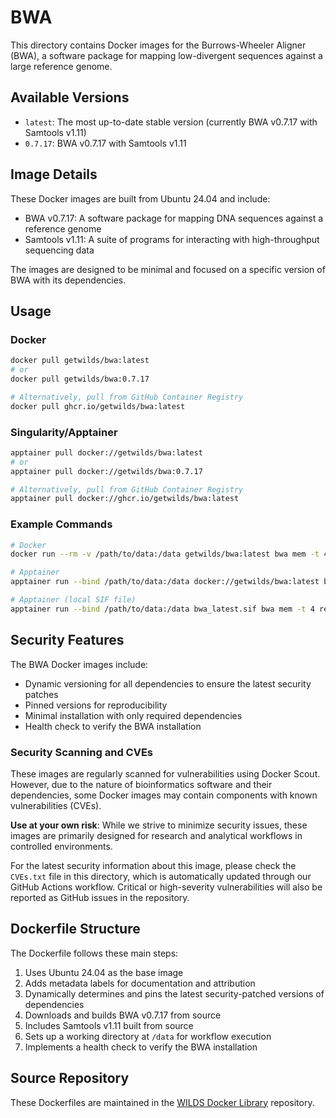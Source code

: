 # BWA

This directory contains Docker images for the Burrows-Wheeler Aligner (BWA), a software package for mapping low-divergent sequences against a large reference genome.

## Available Versions

- `latest`: The most up-to-date stable version (currently BWA v0.7.17 with Samtools v1.11)
- `0.7.17`: BWA v0.7.17 with Samtools v1.11

## Image Details

These Docker images are built from Ubuntu 24.04 and include:

- BWA v0.7.17: A software package for mapping DNA sequences against a reference genome
- Samtools v1.11: A suite of programs for interacting with high-throughput sequencing data

The images are designed to be minimal and focused on a specific version of BWA with its dependencies.

## Usage

### Docker

```bash
docker pull getwilds/bwa:latest
# or
docker pull getwilds/bwa:0.7.17

# Alternatively, pull from GitHub Container Registry
docker pull ghcr.io/getwilds/bwa:latest
```

### Singularity/Apptainer

```bash
apptainer pull docker://getwilds/bwa:latest
# or
apptainer pull docker://getwilds/bwa:0.7.17

# Alternatively, pull from GitHub Container Registry
apptainer pull docker://ghcr.io/getwilds/bwa:latest
```

### Example Commands

```bash
# Docker
docker run --rm -v /path/to/data:/data getwilds/bwa:latest bwa mem -t 4 reference.fa reads_1.fq reads_2.fq > aligned_reads.sam

# Apptainer
apptainer run --bind /path/to/data:/data docker://getwilds/bwa:latest bwa mem -t 4 reference.fa reads_1.fq reads_2.fq > aligned_reads.sam

# Apptainer (local SIF file)
apptainer run --bind /path/to/data:/data bwa_latest.sif bwa mem -t 4 reference.fa reads_1.fq reads_2.fq > aligned_reads.sam
```

## Security Features

The BWA Docker images include:

- Dynamic versioning for all dependencies to ensure the latest security patches
- Pinned versions for reproducibility
- Minimal installation with only required dependencies
- Health check to verify the BWA installation

### Security Scanning and CVEs

These images are regularly scanned for vulnerabilities using Docker Scout. However, due to the nature of bioinformatics software and their dependencies, some Docker images may contain components with known vulnerabilities (CVEs).

**Use at your own risk**: While we strive to minimize security issues, these images are primarily designed for research and analytical workflows in controlled environments.

For the latest security information about this image, please check the `CVEs.txt` file in this directory, which is automatically updated through our GitHub Actions workflow. Critical or high-severity vulnerabilities will also be reported as GitHub issues in the repository.

## Dockerfile Structure

The Dockerfile follows these main steps:

1. Uses Ubuntu 24.04 as the base image
2. Adds metadata labels for documentation and attribution
3. Dynamically determines and pins the latest security-patched versions of dependencies
4. Downloads and builds BWA v0.7.17 from source
5. Includes Samtools v1.11 built from source
6. Sets up a working directory at `/data` for workflow execution
7. Implements a health check to verify the BWA installation

## Source Repository

These Dockerfiles are maintained in the [WILDS Docker Library](https://github.com/getwilds/wilds-docker-library) repository.
